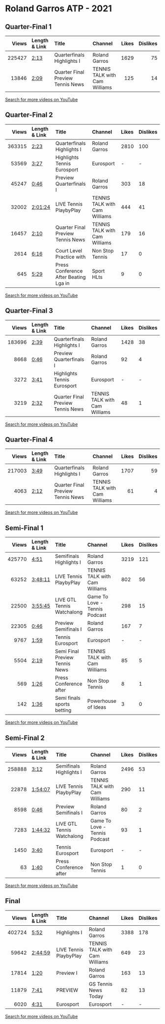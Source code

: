 
# Roland Garros ATP - 2021
    
## Quarter-Final 1
|   Views | Length & Link                                       | Title                                 | Channel                       |   Likes |   Dislikes |
|--------:|:----------------------------------------------------|:--------------------------------------|:------------------------------|--------:|-----------:|
|  225427 | [2:13](https://www.youtube.com/watch?v=MDT7O9Mv_k4) | Quarterfinals Highlights I            | Roland Garros                 |    1629 |         75 |
|   13846 | [2:09](https://www.youtube.com/watch?v=2gXoyP6y94w) | Quarter Final Preview     Tennis News | TENNIS TALK with Cam Williams |     125 |         14 |

[Search for more videos on YouTube](https://www.youtube.com/results?search_query=%22roland+garros%22+%22Krejcikova%22+%22Gauff%22+%222021%22+%22highlights%22)     

## Quarter-Final 2
|   Views | Length & Link                                          | Title                                  | Channel                       | Likes   | Dislikes   |
|--------:|:-------------------------------------------------------|:---------------------------------------|:------------------------------|:--------|:-----------|
|  363315 | [2:23](https://www.youtube.com/watch?v=gR9CVXsGrN0)    | Quarterfinals Highlights I             | Roland Garros                 | 2810    | 100        |
|   53569 | [3:27](https://www.youtube.com/watch?v=KFyiGJx99NU)    | Highlights  Tennis  Eurosport          | Eurosport                     | -       | -          |
|   45247 | [0:46](https://www.youtube.com/watch?v=k2wxomRoxVk)    | Preview Quarterfinals I                | Roland Garros                 | 303     | 18         |
|   32002 | [2:01:24](https://www.youtube.com/watch?v=P6a5_B1x_J8) | LIVE Tennis PlaybyPlay                 | TENNIS TALK with Cam Williams | 444     | 41         |
|   16457 | [2:10](https://www.youtube.com/watch?v=wlq2je_a0XQ)    | Quarter Final Preview     Tennis News  | TENNIS TALK with Cam Williams | 179     | 16         |
|    2614 | [6:16](https://www.youtube.com/watch?v=8nh4j6d5zLo)    | Court Level Practice with              | Non Stop Tennis               | 17      | 0          |
|     645 | [5:29](https://www.youtube.com/watch?v=zcSsCIbzQy8)    | Press Conference After Beating Lga  in | Sport HLts                    | 9       | 0          |

[Search for more videos on YouTube](https://www.youtube.com/results?search_query=%22roland+garros%22+%22Sakkari%22+%22Swiatek%22+%222021%22+%22highlights%22)     

## Quarter-Final 3
|   Views | Length & Link                                       | Title                                 | Channel                       | Likes   | Dislikes   |
|--------:|:----------------------------------------------------|:--------------------------------------|:------------------------------|:--------|:-----------|
|  183696 | [2:39](https://www.youtube.com/watch?v=65oNyr0xhdc) | Quarterfinals Highlights I            | Roland Garros                 | 1428    | 38         |
|    8668 | [0:46](https://www.youtube.com/watch?v=DmjMDi_Mvm8) | Preview Quarterfinals I               | Roland Garros                 | 92      | 4          |
|    3272 | [3:41](https://www.youtube.com/watch?v=r2abw_kttfo) | Highlights  Tennis  Eurosport         | Eurosport                     | -       | -          |
|    3219 | [2:32](https://www.youtube.com/watch?v=aqYPpgVGqs0) | Quarter Final Preview     Tennis News | TENNIS TALK with Cam Williams | 48      | 1          |

[Search for more videos on YouTube](https://www.youtube.com/results?search_query=%22roland+garros%22+%22Pavlyuchenkova%22+%22Rybakina%22+%222021%22+%22highlights%22)     

## Quarter-Final 4
|   Views | Length & Link                                       | Title                                 | Channel                       |   Likes |   Dislikes |
|--------:|:----------------------------------------------------|:--------------------------------------|:------------------------------|--------:|-----------:|
|  217003 | [3:49](https://www.youtube.com/watch?v=ZPtf2jYOmEo) | Quarterfinals Highlights I            | Roland Garros                 |    1707 |         59 |
|    4063 | [2:12](https://www.youtube.com/watch?v=vLeWv2XUwCA) | Quarter Final Preview     Tennis News | TENNIS TALK with Cam Williams |      61 |          4 |

[Search for more videos on YouTube](https://www.youtube.com/results?search_query=%22roland+garros%22+%22Zidansek%22+%22Badosa%22+%222021%22+%22highlights%22)     

## Semi-Final 1
|   Views | Length & Link                                          | Title                              | Channel                       | Likes   | Dislikes   |
|--------:|:-------------------------------------------------------|:-----------------------------------|:------------------------------|:--------|:-----------|
|  425770 | [4:51](https://www.youtube.com/watch?v=CEoSq7LwZiE)    | Semifinals Highlights I            | Roland Garros                 | 3219    | 121        |
|   63252 | [3:48:11](https://www.youtube.com/watch?v=vDJLRaPa-GI) | LIVE Tennis PlaybyPlay             | TENNIS TALK with Cam Williams | 802     | 56         |
|   22500 | [3:55:45](https://www.youtube.com/watch?v=PQyHRug_V8M) | LIVE GTL Tennis Watchalong         | Game To Love - Tennis Podcast | 298     | 15         |
|   22305 | [0:46](https://www.youtube.com/watch?v=zQqEnGg578E)    | Preview Semifinals I               | Roland Garros                 | 167     | 7          |
|    9767 | [1:59](https://www.youtube.com/watch?v=Jq0or8W18Qw)    | Tennis  Eurosport                  | Eurosport                     | -       | -          |
|    5504 | [2:19](https://www.youtube.com/watch?v=1YF7RzGdY_Y)    | Semi Final Preview     Tennis News | TENNIS TALK with Cam Williams | 85      | 5          |
|     569 | [1:26](https://www.youtube.com/watch?v=mSQAWhlMwAs)    | Press Conference after             | Non Stop Tennis               | 8       | 1          |
|     142 | [1:36](https://www.youtube.com/watch?v=pfWSChfIi9M)    | Semi finals sports betting         | Powerhouse of Ideas           | 3       | 0          |

[Search for more videos on YouTube](https://www.youtube.com/results?search_query=%22roland+garros%22+%22Krejcikova%22+%22Sakkari%22+%222021%22+%22highlights%22)     

## Semi-Final 2
|   Views | Length & Link                                          | Title                      | Channel                       | Likes   | Dislikes   |
|--------:|:-------------------------------------------------------|:---------------------------|:------------------------------|:--------|:-----------|
|  258888 | [3:12](https://www.youtube.com/watch?v=b6WGU6Tcr7M)    | Semifinals Highlights I    | Roland Garros                 | 2496    | 53         |
|   22878 | [1:54:07](https://www.youtube.com/watch?v=ZTwa3KhqGu8) | LIVE Tennis PlaybyPlay     | TENNIS TALK with Cam Williams | 290     | 11         |
|    8598 | [0:46](https://www.youtube.com/watch?v=snfac8jA8Mg)    | Preview Semifinals I       | Roland Garros                 | 80      | 2          |
|    7283 | [1:44:32](https://www.youtube.com/watch?v=1j0x5Lcg8Ko) | LIVE GTL Tennis Watchalong | Game To Love - Tennis Podcast | 93      | 1          |
|    1450 | [3:40](https://www.youtube.com/watch?v=aE7TBVWxjwE)    | Tennis  Eurosport          | Eurosport                     | -       | -          |
|      63 | [1:40](https://www.youtube.com/watch?v=AR37t8j2XnI)    | Press Conference after     | Non Stop Tennis               | 1       | 0          |

[Search for more videos on YouTube](https://www.youtube.com/results?search_query=%22roland+garros%22+%22Pavlyuchenkova%22+%22Zidansek%22+%222021%22+%22highlights%22)     

## Final
|   Views | Length & Link                                          | Title                  | Channel                       | Likes   | Dislikes   |
|--------:|:-------------------------------------------------------|:-----------------------|:------------------------------|:--------|:-----------|
|  402724 | [5:52](https://www.youtube.com/watch?v=WuaksM9g7yg)    | Highlights I           | Roland Garros                 | 3388    | 178        |
|   59642 | [2:44:59](https://www.youtube.com/watch?v=Ofl2koBZdN8) | LIVE Tennis PlaybyPlay | TENNIS TALK with Cam Williams | 649     | 23         |
|   17814 | [1:20](https://www.youtube.com/watch?v=iasc4WMRKVE)    | Preview  I             | Roland Garros                 | 163     | 13         |
|   11879 | [7:41](https://www.youtube.com/watch?v=jGjc6a0fetQ)    | PREVIEW                | GS Tennis News Today          | 82      | 13         |
|    6020 | [4:31](https://www.youtube.com/watch?v=EmhQyg9vQSU)    | Eurosport              | Eurosport                     | -       | -          |

[Search for more videos on YouTube](https://www.youtube.com/results?search_query=%22roland+garros%22+%22Krejcikova%22+%22Pavlyuchenkova%22+%222021%22+%22highlights%22)     
